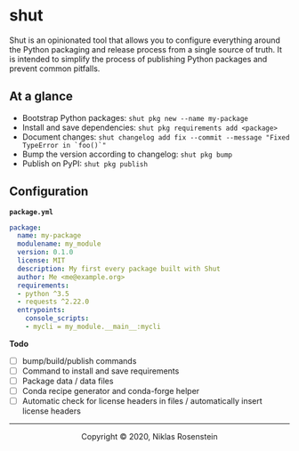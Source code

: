 # shut

Shut is an opinionated tool that allows you to configure everything around the Python
packaging and release process from a single source of truth. It is intended to simplify
the process of publishing Python packages and prevent common pitfalls.

## At a glance

* Bootstrap Python packages: `shut pkg new --name my-package`
* Install and save dependencies: `shut pkg requirements add <package>`
* Document changes: ``shut changelog add fix --commit --message "Fixed TypeError in `foo()`"``
* Bump the version according to changelog: `shut pkg bump`
* Publish on PyPI: `shut pkg publish`

## Configuration

**`package.yml`**

```yml
package:
  name: my-package
  modulename: my_module
  version: 0.1.0
  license: MIT
  description: My first every package built with Shut
  author: Me <me@example.org>
  requirements:
  - python ^3.5
  - requests ^2.22.0
  entrypoints:
    console_scripts:
    - mycli = my_module.__main__:mycli
```

__Todo__

* [ ] bump/build/publish commands
* [ ] Command to install and save requirements
* [ ] Package data / data files
* [ ] Conda recipe generator and conda-forge helper
* [ ] Automatic check for license headers in files / automatically insert license headers

---

<p align="center">Copyright &copy; 2020, Niklas Rosenstein</p>
